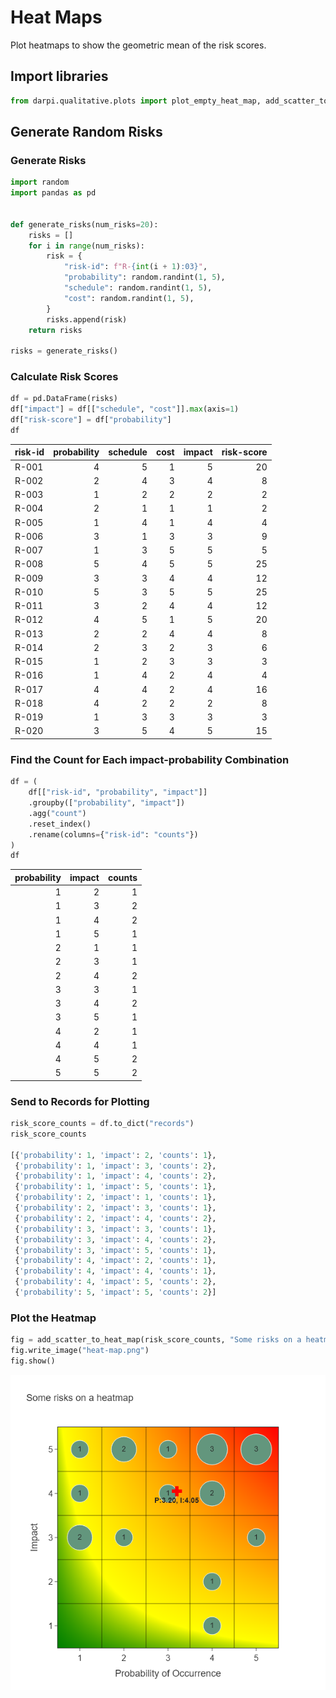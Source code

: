 # Heat Maps

Plot heatmaps to show the geometric mean of the risk scores.

## Import libraries

```python
from darpi.qualitative.plots import plot_empty_heat_map, add_scatter_to_heat_map
```

## Generate Random Risks

### Generate Risks

```python
import random
import pandas as pd


def generate_risks(num_risks=20):
    risks = []
    for i in range(num_risks):
        risk = {
            "risk-id": f"R-{int(i + 1):03}",
            "probability": random.randint(1, 5),
            "schedule": random.randint(1, 5),
            "cost": random.randint(1, 5),
        }
        risks.append(risk)
    return risks

risks = generate_risks()
```

### Calculate Risk Scores

```python
df = pd.DataFrame(risks)
df["impact"] = df[["schedule", "cost"]].max(axis=1)
df["risk-score"] = df["probability"]
df
```

| risk-id   |   probability |   schedule |   cost |   impact |   risk-score |
|:----------|--------------:|-----------:|-------:|---------:|-------------:|
| R-001     |             4 |          5 |      1 |        5 |           20 |
| R-002     |             2 |          4 |      3 |        4 |            8 |
| R-003     |             1 |          2 |      2 |        2 |            2 |
| R-004     |             2 |          1 |      1 |        1 |            2 |
| R-005     |             1 |          4 |      1 |        4 |            4 |
| R-006     |             3 |          1 |      3 |        3 |            9 |
| R-007     |             1 |          3 |      5 |        5 |            5 |
| R-008     |             5 |          4 |      5 |        5 |           25 |
| R-009     |             3 |          3 |      4 |        4 |           12 |
| R-010     |             5 |          3 |      5 |        5 |           25 |
| R-011     |             3 |          2 |      4 |        4 |           12 |
| R-012     |             4 |          5 |      1 |        5 |           20 |
| R-013     |             2 |          2 |      4 |        4 |            8 |
| R-014     |             2 |          3 |      2 |        3 |            6 |
| R-015     |             1 |          2 |      3 |        3 |            3 |
| R-016     |             1 |          4 |      2 |        4 |            4 |
| R-017     |             4 |          4 |      2 |        4 |           16 |
| R-018     |             4 |          2 |      2 |        2 |            8 |
| R-019     |             1 |          3 |      3 |        3 |            3 |
| R-020     |             3 |          5 |      4 |        5 |           15 |

### Find the Count for Each impact-probability Combination

```python
df = (
    df[["risk-id", "probability", "impact"]]
    .groupby(["probability", "impact"])
    .agg("count")
    .reset_index()
    .rename(columns={"risk-id": "counts"})
)
df
```

|   probability |   impact |   counts |
|--------------:|---------:|---------:|
|             1 |        2 |        1 |
|             1 |        3 |        2 |
|             1 |        4 |        2 |
|             1 |        5 |        1 |
|             2 |        1 |        1 |
|             2 |        3 |        1 |
|             2 |        4 |        2 |
|             3 |        3 |        1 |
|             3 |        4 |        2 |
|             3 |        5 |        1 |
|             4 |        2 |        1 |
|             4 |        4 |        1 |
|             4 |        5 |        2 |
|             5 |        5 |        2 |

### Send to Records for Plotting

```python
risk_score_counts = df.to_dict("records")
risk_score_counts

[{'probability': 1, 'impact': 2, 'counts': 1},
 {'probability': 1, 'impact': 3, 'counts': 2},
 {'probability': 1, 'impact': 4, 'counts': 2},
 {'probability': 1, 'impact': 5, 'counts': 1},
 {'probability': 2, 'impact': 1, 'counts': 1},
 {'probability': 2, 'impact': 3, 'counts': 1},
 {'probability': 2, 'impact': 4, 'counts': 2},
 {'probability': 3, 'impact': 3, 'counts': 1},
 {'probability': 3, 'impact': 4, 'counts': 2},
 {'probability': 3, 'impact': 5, 'counts': 1},
 {'probability': 4, 'impact': 2, 'counts': 1},
 {'probability': 4, 'impact': 4, 'counts': 1},
 {'probability': 4, 'impact': 5, 'counts': 2},
 {'probability': 5, 'impact': 5, 'counts': 2}]
```

### Plot the Heatmap

```python
fig = add_scatter_to_heat_map(risk_score_counts, "Some risks on a heatmap")
fig.write_image("heat-map.png")
fig.show()
```

![heat-map](images/heat-map.png)

